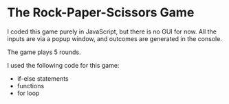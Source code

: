# The Rock-Paper-Scissors Game

I coded this game purely in JavaScript, but there is no GUI for now. All the inputs are via a popup window, and outcomes are generated in the console.

The game plays 5 rounds.

I used the following code for this game:

- if-else statements
- functions
- for loop
